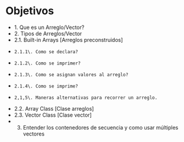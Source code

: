# Objetivos

* 1\. Que es un Arreglo/Vector?
* 2\. Tipos de Arreglos/Vector
*   2.1\. Built-in Arrays [Arreglos preconstruidos]
*     2.1.1\. Como se declara?
*     2.1.2\. Como se imprimer?
*     2.1.3\. Como se asignan valores al arreglo?
*     2.1.4\. Como se imprime?
*     2,1,5\. Maneras alternativas para recorrer un arreglo.
*   2.2\. Array Class [Clase arreglos]
*   2.3\. Vector Class [Clase vector]
* 3. Entender los contenedores de secuencia y como usar múltiples vectores 
